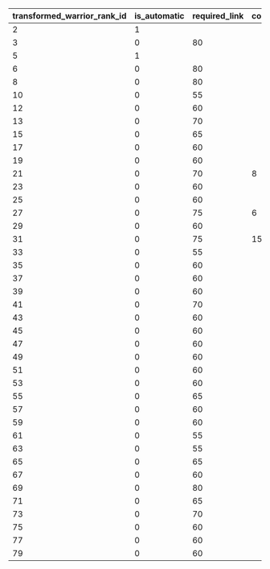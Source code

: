 | transformed_warrior_rank_id | is_automatic | required_link | completed_episode_id | current_episode_id | distant_warrior_id | female_warlord_count | pokemon_count | collection_type_id | warrior_count |
|-----------------------------|--------------|---------------|----------------------|--------------------|--------------------|----------------------|---------------|--------------------|---------------|
| 2                           | 1            |               |                      |                    |                    |                      |               |                    |               |
| 3                           | 0            | 80            |                      | 38                 |                    |                      |               |                    |               |
| 5                           | 1            |               |                      |                    |                    |                      |               |                    |               |
| 6                           | 0            | 80            |                      | 38                 |                    |                      |               |                    |               |
| 8                           | 0            | 80            |                      | 2                  |                    |                      |               |                    |               |
| 10                          | 0            | 55            |                      |                    |                    |                      |               |                    |               |
| 12                          | 0            | 60            |                      |                    |                    |                      |               |                    |               |
| 13                          | 0            | 70            |                      |                    |                    |                      |               |                    |               |
| 15                          | 0            | 65            |                      |                    |                    |                      |               |                    |               |
| 17                          | 0            | 60            |                      |                    | 22                 |                      |               |                    |               |
| 19                          | 0            | 60            |                      |                    |                    |                      | 100           |                    |               |
| 21                          | 0            | 70            | 8                    |                    |                    |                      |               |                    |               |
| 23                          | 0            | 60            |                      |                    |                    |                      |               |                    |               |
| 25                          | 0            | 60            |                      |                    |                    |                      |               | 4                  |               |
| 27                          | 0            | 75            | 6                    |                    |                    |                      |               |                    |               |
| 29                          | 0            | 60            |                      | 30                 |                    |                      |               |                    |               |
| 31                          | 0            | 75            | 15                   |                    |                    |                      |               |                    |               |
| 33                          | 0            | 55            |                      |                    |                    |                      |               |                    |               |
| 35                          | 0            | 60            |                      |                    |                    |                      |               |                    |               |
| 37                          | 0            | 60            |                      |                    |                    |                      |               | 8                  |               |
| 39                          | 0            | 60            |                      |                    |                    |                      |               |                    |               |
| 41                          | 0            | 70            |                      |                    |                    |                      |               |                    | 50            |
| 43                          | 0            | 60            |                      |                    |                    |                      |               |                    |               |
| 45                          | 0            | 60            |                      |                    |                    |                      |               |                    |               |
| 47                          | 0            | 60            |                      |                    | 7                  |                      |               |                    |               |
| 49                          | 0            | 60            |                      |                    |                    |                      |               |                    |               |
| 51                          | 0            | 60            |                      |                    |                    |                      |               |                    |               |
| 53                          | 0            | 60            |                      |                    |                    |                      |               |                    |               |
| 55                          | 0            | 65            |                      |                    |                    |                      |               |                    |               |
| 57                          | 0            | 60            |                      |                    |                    | 3                    |               |                    |               |
| 59                          | 0            | 60            |                      |                    |                    |                      |               |                    |               |
| 61                          | 0            | 55            |                      |                    |                    |                      |               |                    |               |
| 63                          | 0            | 55            |                      |                    |                    |                      |               |                    |               |
| 65                          | 0            | 65            |                      |                    |                    |                      |               |                    |               |
| 67                          | 0            | 60            |                      |                    |                    |                      |               |                    |               |
| 69                          | 0            | 80            |                      |                    |                    |                      |               |                    |               |
| 71                          | 0            | 65            |                      |                    |                    |                      |               |                    |               |
| 73                          | 0            | 70            |                      |                    |                    |                      |               |                    |               |
| 75                          | 0            | 60            |                      |                    |                    |                      |               |                    |               |
| 77                          | 0            | 60            |                      |                    |                    |                      |               |                    |               |
| 79                          | 0            | 60            |                      |                    |                    |                      |               |                    |               |
